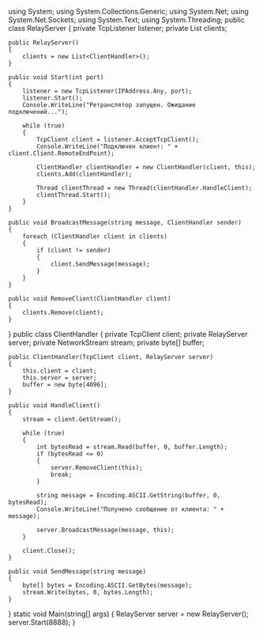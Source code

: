 using System;
using System.Collections.Generic;
using System.Net;
using System.Net.Sockets;
using System.Text;
using System.Threading;
public class RelayServer
{
    private TcpListener listener;
    private List<ClientHandler> clients;

    public RelayServer()
    {
        clients = new List<ClientHandler>();
    }

    public void Start(int port)
    {
        listener = new TcpListener(IPAddress.Any, port);
        listener.Start();
        Console.WriteLine("Ретранслятор запущен. Ожидание подключений...");

        while (true)
        {
            TcpClient client = listener.AcceptTcpClient();
            Console.WriteLine("Подключен клиент: " + client.Client.RemoteEndPoint);

            ClientHandler clientHandler = new ClientHandler(client, this);
            clients.Add(clientHandler);

            Thread clientThread = new Thread(clientHandler.HandleClient);
            clientThread.Start();
        }
    }

    public void BroadcastMessage(string message, ClientHandler sender)
    {
        foreach (ClientHandler client in clients)
        {
            if (client != sender)
            {
                client.SendMessage(message);
            }
        }
    }

    public void RemoveClient(ClientHandler client)
    {
        clients.Remove(client);
    }
}
public class ClientHandler
{
    private TcpClient client;
    private RelayServer server;
    private NetworkStream stream;
    private byte[] buffer;

    public ClientHandler(TcpClient client, RelayServer server)
    {
        this.client = client;
        this.server = server;
        buffer = new byte[4096];
    }

    public void HandleClient()
    {
        stream = client.GetStream();

        while (true)
        {
            int bytesRead = stream.Read(buffer, 0, buffer.Length);
            if (bytesRead <= 0)
            {
                server.RemoveClient(this);
                break;
            }

            string message = Encoding.ASCII.GetString(buffer, 0, bytesRead);
            Console.WriteLine("Получено сообщение от клиента: " + message);

            server.BroadcastMessage(message, this);
        }

        client.Close();
    }

    public void SendMessage(string message)
    {
        byte[] bytes = Encoding.ASCII.GetBytes(message);
        stream.Write(bytes, 0, bytes.Length);
    }
}
static void Main(string[] args)
{
    RelayServer server = new RelayServer();
    server.Start(8888);
}
